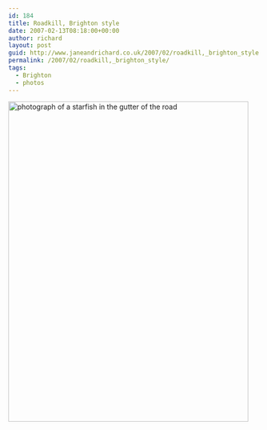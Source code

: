 ```yaml
---
id: 184
title: Roadkill, Brighton style
date: 2007-02-13T08:18:00+00:00
author: richard
layout: post
guid: http://www.janeandrichard.co.uk/2007/02/roadkill,_brighton_style
permalink: /2007/02/roadkill,_brighton_style/
tags:
  - Brighton
  - photos
---
```

<img src="http://www.janeandrichard.co.uk/blog/2007/02/roadkill.jpg" width="480" height="640" alt="photograph of a starfish in the gutter of the road" />